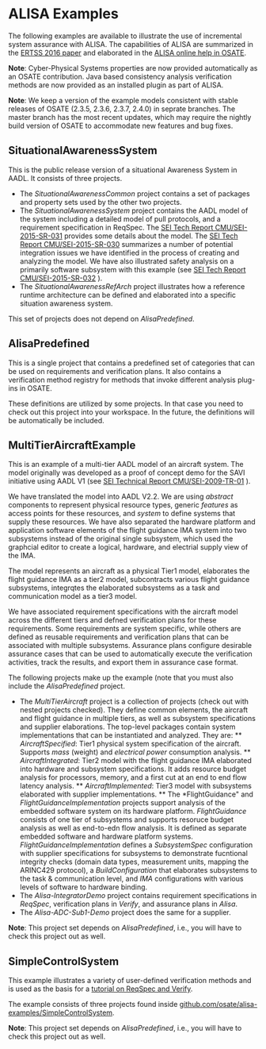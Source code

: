 # ALISA Examples

The following examples are available to illustrate the use of incremental system assurance with ALISA. The capabilities of ALISA are summarized in the [ERTSS 2016 paper](https://www.archives-ouvertes.fr/hal-01289468/document) and elaborated in the [ALISA online help in OSATE](https://rawgit.com/osate/alisa/develop/org.osate.alisa.help/contents/00-Main.html).

**Note**: Cyber-Physical Systems properties are now provided automatically as an OSATE contribution. Java based consistency analysis verification methods are now provided as an installed plugin as part of ALISA. 

**Note**: We keep a version of the example models consistent with stable releases of OSATE (2.3.5, 2.3.6, 2.3.7, 2.4.0) in seprate branches. The master branch has the most recent updates, which may require the nightly build version of OSATE to accommodate new features and bug fixes.

## SituationalAwarenessSystem
This is the public release version of a situational Awareness System in AADL. It consists of three projects. 

 * The *SituationalAwarenessCommon* project contains a set of packages and property sets used by the other two projects.
 * The *SituationalAwarenessSystem* project contains the AADL model of the system including a detailed model of pull protocols, and a requirement specification in ReqSpec. The [SEI Tech Report CMU/SEI-2015-SR-031](http://resources.sei.cmu.edu/library/asset-view.cfm?assetid=447184) provides some details about the model. The [SEI Tech Report CMU/SEI-2015-SR-030](http://resources.sei.cmu.edu/library/asset-view.cfm?assetid=447176) summarizes a number of potential integration issues we have identified in the process of creating and analyzing the model. We have also illustrated safety analysis on a primarily software subsystem with this example (see [SEI Tech Report CMU/SEI-2015-SR-032](http://resources.sei.cmu.edu/library/asset-view.cfm?assetid=447189) ).
 * The *SituationalAwarenessRefArch* project illustrates how a reference runtime architecture can be defined and elaborated into a specific situation awareness system.

This set of projects does not depend on *AlisaPredefined*.

## AlisaPredefined
This is a single project that contains a predefined set of categories that can be used on requirements and verification plans.
It also contains a verification method registry for methods that invoke different analysis plug-ins in OSATE.

These definitions are utilized by some projects. In that case you need to check out this project into your workspace. In the future, the definitions will be automatically be included.

## MultiTierAircraftExample
This is an example of a multi-tier AADL model of an aircraft system. The model originally was developed as a proof of concept demo for the SAVI initiative using AADL V1 (see [SEI Technical Report CMU/SEI-2009-TR-01](http://resources.sei.cmu.edu/asset_files/technicalreport/2009_005_001_435167.pdf) ).

We have translated the model into AADL V2.2. We are using *abstract* components to represent physical resource types, generic *features* as access points for these resources, and *system* to define systems that supply these resources. We have also separated the hardware platform and application software elements of the flight guidance IMA system into two subsystems instead of the original single subsystem, which used the graphcial editor to create a logical, hardware, and electrial supply view of the IMA.

The model represents an aircraft as a physical Tier1 model, elaborates the flight guidance IMA as a tier2 model, subcontracts various flight guidance subsystems, integrqtes the elaborated subsystems as a task and communication model as a tier3 model.

We have associated requirement specifications with the aircraft model across the different tiers and defned verification plans for these requirements. Some requirements are system specific, while others are defined as reusable requirements and verification plans that can be associated with multiple subsystems. Assurance plans configure desirable assurance cases that can be used to automatically execute the verification activities, track the results, and export them in assurance case format.

The following projects make up the example (note that you must also include the *AlisaPredefined* project.

* The *MultiTierAircraft* project is a collection of projects (check out with nested projects checked). They define common elements, the aircraft and flight guidance in multiple tiers, as well as subsystem specifications and supplier elaborations. The top-level packages contain system implementations that can be instantiated and analyzed. They are:
  ** *AircraftSpecified*: Tier1 physical system specification of the aircraft. Supports *mass* (weight) and *electrical power* consumption analysis.
  ** *AircraftIntegrated*: Tier2 model with the flight guidance IMA elaborated into hardware and subsystem specifications. It adds resource budget analysis for processors, memory, and a first cut at an end to end flow latency analysis.
  ** *AircraftImplemented*: Tier3 model with subsystems elaborated with supplier implementations.
  ** The *FlightGuidance" and *FlightGuidanceImplementation* projects support analysis of the embedded software system on its hardware platform. *FlightGuidance* consists of one tier of subsystems and supports resoruce budget analysis as well as end-to-edn flow analysis. It is defined as separate embedded software and hardware platform systems. *FlightGuidanceImplementation* defines a *SubsystemSpec* configuration with supplier specifications for subsystems to demonstrate fucntional integrity checks (domain data types, measurement units, mapping the ARINC429 protocol), a *BuildConfiguration* that elaborates subsystems to the task & communication level, and *IMA* configurations with various levels of software to hardware binding.
* The *Alisa-IntegratorDemo* project contains requirement specifications in *ReqSpec*, verification plans in *Verify*, and assurance plans in *Alisa*. 
* The *Alisa-ADC-Sub1-Demo* project does the same for a supplier. 

**Note**: This project set depends on *AlisaPredefined*, i.e., you will have to check this project out as well.

## SimpleControlSystem

This example illustrates a variety of user-defined verification methods and is used as the basis for a [tutorial on ReqSpec and Verify](https://github.com/osate/alisa-examples/blob/master/Documentation/BasicRequirementSpecificationGuidance.html).

The example consists of three projects found inside [github.com/osate/alisa-examples/SimpleControlSystem](https://github.com/osate/alisa-examples/tree/master/SimpleControlSystem).

**Note**: This project set depends on *AlisaPredefined*, i.e., you will have to check this project out as well.

